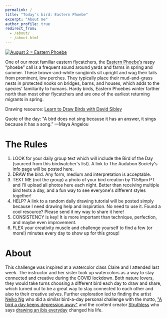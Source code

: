 ```yaml
---
permalink: /
title: "Today's bird: Eastern Phoebe"
excerpt: "About me"
author_profile: true
redirect_from: 
  - /about/
  - /about.html
---
```


<a href="https://www.audubon.org/field-guide/bird/eastern-phoebe">
  <img src="https://www.birdnote.org/sites/default/files/storage/eastern_phoebe-for-web-and-fb-joanne-kamo.jpg" alt="August 2 = Eastern Phoebe"></a>
  
One of our most familiar eastern flycatchers, the [Eastern Phoebe’s](https://www.audubon.org/field-guide/bird/eastern-phoebe) raspy “phoebe” call is a frequent sound around yards and farms in spring and summer. These brown-and-white songbirds sit upright and wag their tails from prominent, low perches. They typically place their mud-and-grass nests in protected nooks on bridges, barns, and houses, which adds to the species’ familiarity to humans. Hardy birds, Eastern Phoebes winter farther north than most other flycatchers and are one of the earliest returning migrants in spring.  

Drawing resource: [Learn to Draw Birds with David Sibley](https://www.audubon.org/magazine/summer-2020/learn-draw-birds-david-sibley)

Quote of the day: "A bird does not sing because it has an answer, it sings because it has a song.” —Maya Angelou


The Rules
======
1. LOOK for your daily group text which will include the Bird of the Day (sourced from this birdwatcher's list). A link to The Audubon Society's info page will be posted here.
1. DRAW the bird. Any form, medium and interpretation is acceptable.
1. TEXT ME (not the group) a photo of your bird creation by 11:59pm PT and I'll upload all photos here each night. Better than receiving multiple bird texts a day, and a fun way to see everyone's different styles together!
1. HELP? A link to a random daily drawing tutorial will be posted simply because I need drawing help and inspiration. No need to use it. Found a cool resource? Please send it my way to share it here!
1. CONSISTENCY is key! It is more important than technique, perfection, and maybe even improvement.
1. FLEX your creativity muscle and challenge yourself to find a few (or more!) minutes every day to show up for this group!


About
======
This challenge was inspired at a watercolor class Claire and I attended last week. The instructor and her sister took up watercolors as a way to stay connected and creative during the COVID lockdown. Both nature lovers, they would take turns choosing a different bird each day to draw and share, which turned out to be a great way to stay connected to each other and also to their creative selves. Further exploration led to finding the artist [Neiko Ng](http://www.neikoart.com/blog/what-am-i-up-to) who did a similar bird-a-day personal challenge with the motto, ["A bird a day keeps depression away"](https://www.bravethewoods.com/blog/draw-a-bird-a-day-depression-goes-away#:~:text=Back%20in%20September%2C%20illustrator%20Neiko,when%20the%20art%20was%20finished) and the content creator [Struthless](https://struthless.com/pages/home) who says [drawing an ibis everyday](https://www.youtube.com/watch?v=M6NsEDwHHiE) changed his life.



